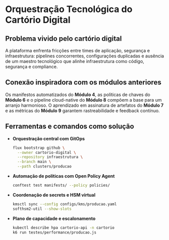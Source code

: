 # Orquestração Tecnológica do Cartório Digital

## Problema vivido pelo cartório digital

A plataforma enfrenta fricções entre times de aplicação, segurança e infraestrutura: pipelines concorrentes, configurações duplicadas e ausência de um maestro tecnológico que alinhe infraestrutura como código, segurança e compliance.

## Conexão inspiradora com os módulos anteriores

Os manifestos automatizados do **Módulo 4**, as políticas de chaves do **Módulo 6** e o pipeline cloud-native do **Módulo 8** compõem a base para um arranjo harmonioso. O aprendizado em assinatura de artefatos do **Módulo 7** e as métricas do **Módulo 9** garantem rastreabilidade e feedback contínuo.

## Ferramentas e comandos como solução

- **Orquestração central com GitOps**
  ```bash
  flux bootstrap github \
    --owner cartorio-digital \
    --repository infraestrutura \
    --branch main \
    --path clusters/producao
  ```
- **Automação de políticas com Open Policy Agent**
  ```bash
  conftest test manifests/ --policy policies/
  ```
- **Coordenação de secrets e HSM virtual**
  ```bash
  kmsctl sync --config configs/kms/producao.yaml
  softhsm2-util --show-slots
  ```
- **Plano de capacidade e escalonamento**
  ```bash
  kubectl describe hpa cartorio-api -n cartorio
  k6 run testes/performance/producao.js
  ```
